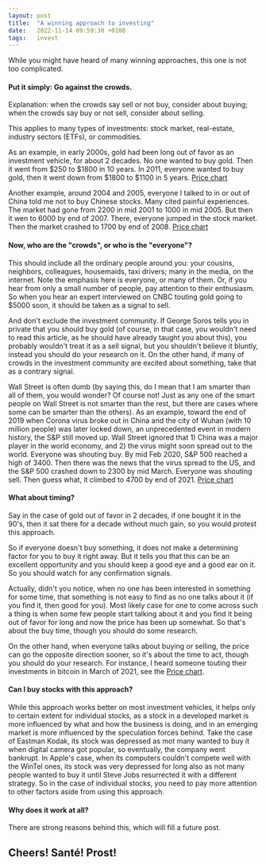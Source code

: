 ```yaml
---
layout: post
title:  "A winning approach to investing"
date:   2022-11-14 09:59:30 +0100
tags:   invest
---
```


While you might have heard of many winning approaches, this one is not too complicated.

#### Put it simply: Go against the crowds.

Explanation: when the crowds say sell or not buy, consider about buying; when the crowds say buy or not sell, consider about selling.

This applies to many types of investments: stock market, real-estate, industry sectors (ETFs), or commodities.

As an example, in early 2000s, gold had been long out of favor as an investment vehicle, for about 2 decades.  No one wanted to buy gold.  Then it went from \$250 to \$1800 in 10 years.  In 2011, everyone wanted to buy gold, then it went down from \$1800 to \$1100 in 5 years.  [Price chart](https://www.gold.org/goldhub/data/gold-prices)

Another example, around 2004 and 2005, everyone I talked to in or out of China told me not to buy Chinese stocks.  Many cited painful experiences.  The market had gone from 2200 in mid 2001 to 1000 in mid 2005.  But then it wen to 6000 by end of 2007.  There, everyone jumped in the stock market.  Then the market crashed to 1700 by end of 2008.  [Price chart](https://g.co/kgs/opLFVe)

#### Now, who are the "crowds", or who is the "everyone"?

This should include all the ordinary people around you: your cousins, neighbors, colleagues, housemaids, taxi drivers; many in the media, on the internet.  Note the emphasis here is everyone, or many of them.  Or, if you hear from only a small number of people, pay attention to their enthusiasm.  So when you hear an expert interviewed on CNBC touting gold going to \$5000 soon, it should be taken as a signal to sell.

And don't exclude the investment community.  If George Soros tells you in private that you should buy gold (of course, in that case, you wouldn't need to read this article, as he should have already taught you about this), you probably wouldn't treat it as a sell signal, but you shouldn't believe it bluntly, instead you should do your research on it.  On the other hand, if many of crowds in the investment community are excited about something, take that as a contrary signal.  

Wall Street is often dumb (by saying this, do I mean that I am smarter than all of them, you would wonder?  Of course not!  Just as any one of the smart people on Wall Street is not smarter than the rest, but there are cases where some can be smarter than the others). As an example, toward the end of 2019 when Corona virus broke out in China and the city of Wuhan (with 10 million people) was later locked down, an unprecedented event in modern history, the S&P still moved up.  Wall Street ignored that 1) China was a major player in the world economy, and 2) the virus might soon spread out to the world.  Everyone was shouting buy.  By mid Feb 2020, S&P 500 reached a high of 3400.  Then there was the news that the virus spread to the US, and the S&P 500 crashed down to 2300 by mid March.  Everyone was shouting sell.  Then guess what, it climbed to 4700 by end of 2021.  [Price chart](https://g.co/kgs/Ed7HfF)

#### What about timing?

Say in the case of gold out of favor in 2 decades, if one bought it in the 90's, then it sat there for a decade without much gain, so you would protest this approach.  

So if everyone doesn't buy something, it does not make a determining factor for you to buy it right away.  But it tells you that this can be an excellent opportunity and you should keep a good eye and a good ear on it.  So you should watch for any confirmation signals.

Actually, didn't you notice, when no one has been interested in something for some time, that something is not easy to find as no one talks about it (if you find it, then good for you).  Most likely case for one to come across such a thing is when some few people start talking about it and you find it being out of favor for long and now the price has been up somewhat.  So that's about the buy time, though you should do some research.

On the other hand, when everyone talks about buying or selling, the price can go the opposite direction sooner, so it's about the time to act, though you should do your research.  For instance, I heard someone touting their investments in bitcoin in March of 2021, see the [Price chart](https://g.co/finance/BTC-USD?window=5Y).

#### Can I buy stocks with this approach?

While this approach works better on most investment vehicles, it helps only to certain extent for individual stocks, as a stock in a developed market is more influenced by what and how the business is doing, and in an emerging market is more influenced by the speculation forces behind.  Take the case of Eastman Kodak, its stock was depressed as mot many wanted to buy it when digital camera got popular, so eventually, the company went bankrupt.  In Apple's case, when its computers couldn't compete well with the WinTel ones, its stock was very depressed for long also as not many people wanted to buy it until Steve Jobs resurrected it with a different strategy.  So in the case of individual stocks, you need to pay more attention to other factors aside from using this approach.

#### Why does it work at all?

There are strong reasons behind this, which will fill a future post.

## Cheers!  Santé!  Prost!